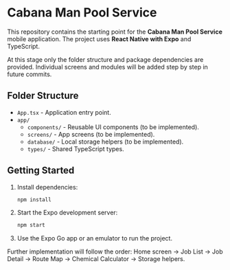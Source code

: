 # Cabana Man Pool Service

This repository contains the starting point for the **Cabana Man Pool Service** mobile application. The project uses **React Native with Expo** and TypeScript.

At this stage only the folder structure and package dependencies are provided. Individual screens and modules will be added step by step in future commits.

## Folder Structure

- `App.tsx` - Application entry point.
- `app/`
  - `components/` - Reusable UI components (to be implemented).
  - `screens/` - App screens (to be implemented).
  - `database/` - Local storage helpers (to be implemented).
  - `types/` - Shared TypeScript types.

## Getting Started

1. Install dependencies:
   ```bash
   npm install
   ```
2. Start the Expo development server:
   ```bash
   npm start
   ```
3. Use the Expo Go app or an emulator to run the project.

Further implementation will follow the order: Home screen → Job List → Job Detail → Route Map → Chemical Calculator → Storage helpers.
